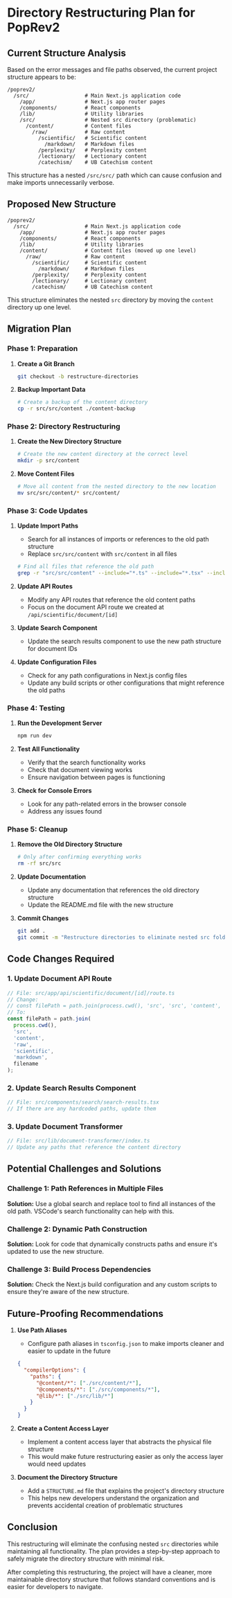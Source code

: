 # Directory Restructuring Plan for PopRev2

## Current Structure Analysis

Based on the error messages and file paths observed, the current project structure appears to be:

```
/poprev2/
  /src/                  # Main Next.js application code
    /app/                # Next.js app router pages
    /components/         # React components
    /lib/                # Utility libraries
    /src/                # Nested src directory (problematic)
      /content/          # Content files
        /raw/            # Raw content
          /scientific/   # Scientific content
            /markdown/   # Markdown files
          /perplexity/   # Perplexity content
          /lectionary/   # Lectionary content
          /catechism/    # UB Catechism content
```

This structure has a nested `/src/src/` path which can cause confusion and make imports unnecessarily verbose.

## Proposed New Structure

```
/poprev2/
  /src/                  # Main Next.js application code
    /app/                # Next.js app router pages
    /components/         # React components
    /lib/                # Utility libraries
    /content/            # Content files (moved up one level)
      /raw/              # Raw content
        /scientific/     # Scientific content
          /markdown/     # Markdown files
        /perplexity/     # Perplexity content
        /lectionary/     # Lectionary content
        /catechism/      # UB Catechism content
```

This structure eliminates the nested `src` directory by moving the `content` directory up one level.

## Migration Plan

### Phase 1: Preparation

1. **Create a Git Branch**

   ```bash
   git checkout -b restructure-directories
   ```

2. **Backup Important Data**
   ```bash
   # Create a backup of the content directory
   cp -r src/src/content ./content-backup
   ```

### Phase 2: Directory Restructuring

1. **Create the New Directory Structure**

   ```bash
   # Create the new content directory at the correct level
   mkdir -p src/content
   ```

2. **Move Content Files**
   ```bash
   # Move all content from the nested directory to the new location
   mv src/src/content/* src/content/
   ```

### Phase 3: Code Updates

1. **Update Import Paths**

   - Search for all instances of imports or references to the old path structure
   - Replace `src/src/content` with `src/content` in all files

   ```bash
   # Find all files that reference the old path
   grep -r "src/src/content" --include="*.ts" --include="*.tsx" --include="*.js" --include="*.jsx" ./src
   ```

2. **Update API Routes**

   - Modify any API routes that reference the old content paths
   - Focus on the document API route we created at `/api/scientific/document/[id]`

3. **Update Search Component**

   - Update the search results component to use the new path structure for document IDs

4. **Update Configuration Files**
   - Check for any path configurations in Next.js config files
   - Update any build scripts or other configurations that might reference the old paths

### Phase 4: Testing

1. **Run the Development Server**

   ```bash
   npm run dev
   ```

2. **Test All Functionality**

   - Verify that the search functionality works
   - Check that document viewing works
   - Ensure navigation between pages is functioning

3. **Check for Console Errors**
   - Look for any path-related errors in the browser console
   - Address any issues found

### Phase 5: Cleanup

1. **Remove the Old Directory Structure**

   ```bash
   # Only after confirming everything works
   rm -rf src/src
   ```

2. **Update Documentation**

   - Update any documentation that references the old directory structure
   - Update the README.md file with the new structure

3. **Commit Changes**
   ```bash
   git add .
   git commit -m "Restructure directories to eliminate nested src folders"
   ```

## Code Changes Required

### 1. Update Document API Route

```typescript
// File: src/app/api/scientific/document/[id]/route.ts
// Change:
// const filePath = path.join(process.cwd(), 'src', 'src', 'content', 'raw', 'scientific', 'markdown', filename);
// To:
const filePath = path.join(
  process.cwd(),
  'src',
  'content',
  'raw',
  'scientific',
  'markdown',
  filename
);
```

### 2. Update Search Results Component

```typescript
// File: src/components/search/search-results.tsx
// If there are any hardcoded paths, update them
```

### 3. Update Document Transformer

```typescript
// File: src/lib/document-transformer/index.ts
// Update any paths that reference the content directory
```

## Potential Challenges and Solutions

### Challenge 1: Path References in Multiple Files

**Solution:** Use a global search and replace tool to find all instances of the old path. VSCode's search functionality can help with this.

### Challenge 2: Dynamic Path Construction

**Solution:** Look for code that dynamically constructs paths and ensure it's updated to use the new structure.

### Challenge 3: Build Process Dependencies

**Solution:** Check the Next.js build configuration and any custom scripts to ensure they're aware of the new structure.

## Future-Proofing Recommendations

1. **Use Path Aliases**

   - Configure path aliases in `tsconfig.json` to make imports cleaner and easier to update in the future

   ```json
   {
     "compilerOptions": {
       "paths": {
         "@content/*": ["./src/content/*"],
         "@components/*": ["./src/components/*"],
         "@lib/*": ["./src/lib/*"]
       }
     }
   }
   ```

2. **Create a Content Access Layer**

   - Implement a content access layer that abstracts the physical file structure
   - This would make future restructuring easier as only the access layer would need updates

3. **Document the Directory Structure**
   - Add a `STRUCTURE.md` file that explains the project's directory structure
   - This helps new developers understand the organization and prevents accidental creation of problematic structures

## Conclusion

This restructuring will eliminate the confusing nested `src` directories while maintaining all functionality. The plan provides a step-by-step approach to safely migrate the directory structure with minimal risk.

After completing this restructuring, the project will have a cleaner, more maintainable directory structure that follows standard conventions and is easier for developers to navigate.
